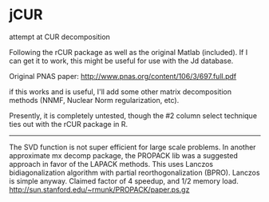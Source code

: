 jCUR
====

attempt at CUR decomposition

Following the rCUR package as well as the original Matlab (included).
If I can get it to work, this might be useful for use with the Jd database.

Original PNAS paper:
http://www.pnas.org/content/106/3/697.full.pdf

if this works and is useful, I'll add some other matrix decomposition methods
(NNMF, Nuclear Norm regularization, etc).

Presently, it is completely untested, though the #2 column select technique
ties out with the rCUR package in R.


***********
The SVD function is not super efficient for large scale problems.
In another approximate mx decomp package, the PROPACK lib was 
a suggested approach in favor of the LAPACK methods. This uses
Lanczos bidiagonalization algorithm with partial reorthogonalization (BPRO).
Lanczos is simple anyway. Claimed factor of 4 speedup, and 1/2 memory load.
http://sun.stanford.edu/~rmunk/PROPACK/paper.ps.gz

